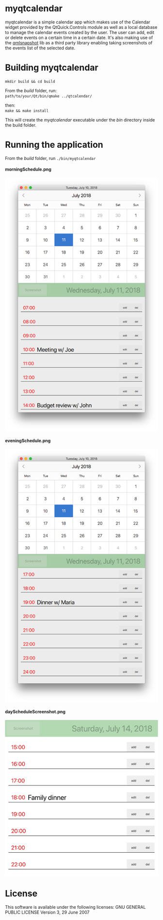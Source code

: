 # myqtcalendar

myqtcalendar is a simple calendar app which makes use of the Calendar widget provided by the QtQuick.Controls module as well as a local database to manage the calendar events created by the user. The user can add, edit or delete events on a certain time in a certain date. It's also making use of the [qmlsnapshot](https://github.com/alexandraB99/qmlsnapshot) lib as a third party library enabling taking screenshots of the events list of the selected date.

# Building myqtcalendar
``mkdir build && cd build``

From the *build* folder, run:  
``
path/to/your/Qt/bin/qmake ../qtcalendar/
``  

then:  
``make && make install``

This will create the *myqtcalendar* executable under the *bin* directory inside the build folder.

# Running the application
From the *build* folder, run
``
./bin/myqtcalendar
``

#### morningSchedule.png  
![Screenshot](assets/morningSchedule.png)  
#### eveningSchedule.png  
![Screenshot](assets/eveningSchedule.png)  
#### dayScheduleScreenshot.png  
![Screenshot](assets/dayScheduleScreenshot.png)  

# License
This software is available under the following licenses:
GNU GENERAL PUBLIC LICENSE
Version 3, 29 June 2007
